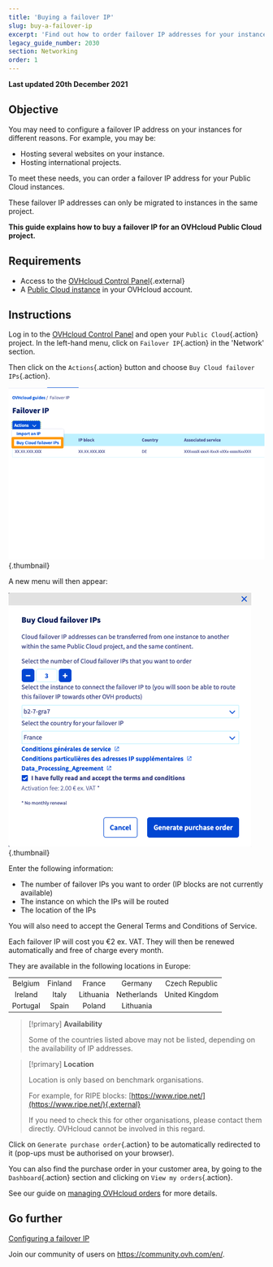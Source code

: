 ```yaml
---
title: 'Buying a failover IP'
slug: buy-a-failover-ip
excerpt: 'Find out how to order failover IP addresses for your instances'
legacy_guide_number: 2030
section: Networking
order: 1
---
```


**Last updated 20th December 2021**

## Objective

You may need to configure a failover IP address on your instances for different reasons. For example, you may be:

- Hosting several websites on your instance.
- Hosting international projects.

To meet these needs, you can order a failover IP address for your Public Cloud instances.

These failover IP addresses can only be migrated to instances in the same project.

**This guide explains how to buy a failover IP for an OVHcloud Public Cloud project.**

## Requirements

- Access to the [OVHcloud Control Panel](https://www.ovh.com/auth/?action=gotomanager&from=https://www.ovh.ie/&ovhSubsidiary=ie){.external}
- A [Public Cloud instance](https://docs.ovh.com/ie/en/public-cloud/public-cloud-first-steps/) in your OVHcloud account.

## Instructions

Log in to the [OVHcloud Control Panel](https://www.ovh.com/auth/?action=gotomanager&from=https://www.ovh.ie/&ovhSubsidiary=ie) and open your `Public Cloud`{.action} project.
In the left-hand menu, click on `Failover IP`{.action} in the 'Network' section.

Then click on the `Actions`{.action} button and choose `Buy Cloud failover IPs`{.action}.

![failoverIP](images/buyfailoverip1-2021.png){.thumbnail}

A new menu will then appear:

![failoverIP](images/buyfailoverip2-2021.png){.thumbnail}

Enter the following information:

- The number of failover IPs you want to order (IP blocks are not currently available)
- The instance on which the IPs will be routed
- The location of the IPs

You will also need to accept the General Terms and Conditions of Service.

Each failover IP will cost you €2 ex. VAT. They will then be renewed automatically and free of charge every month.

They are available in the following locations in Europe:

|          |          |          |           |                |
|:--------:|:--------:|:--------:|:---------:|:--------------:|
| Belgium  | Finland  | France   | Germany   | Czech Republic |
| Ireland  |  Italy   | Lithuania | Netherlands | United Kingdom    |
| Portugal |  Spain   |  Poland |  Lithuania |                    |


> [!primary] **Availability**
> 
> Some of the countries listed above may not be listed, depending on the 
> availability of IP addresses.
> 

> [!primary] **Location**
>
> Location is only based on benchmark organisations.
> 
> For example, for RIPE blocks: [https://www.ripe.net/](https://www.ripe.net/){.external}
>
> If you need to check this for other organisations, please contact them directly. OVHcloud cannot be involved in this regard.

Click on `Generate purchase order`{.action} to be automatically redirected to it (pop-ups must be authorised on your browser).

You can also find the purchase order in your customer area, by going to the `Dashboard`{.action} section and clicking on `View my orders`{.action}.

See our guide on [managing OVHcloud orders](https://docs.ovh.com/ie/en/billing/managing-ovh-orders/) for more details.

## Go further

[Configuring a failover IP](https://docs.ovh.com/ie/en/public-cloud/configure_a_failover_ip/)

Join our community of users on <https://community.ovh.com/en/>.
